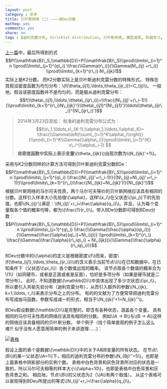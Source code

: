 ```yaml
---
layout: post 
category : 学术
title: 贝叶斯网络（二）————BDeu分数
matheq: yes
comments: yes
share: no
tags : [迪利克雷分布, dirichlet distribution, 贝叶斯网络, 模型选择, 机器学习, bdeu]  
---
```


[上一篇](http://yanshuo.name/cn/2014/02/dirichlet/ "贝叶斯网络（一）————模型选择与迪利克雷分布")中，最后所得到的式
$$P(\\mathfrak{B}\_S,\\mathbb{D})=P(\\mathfrak{B}\_S)\\prod\\limits\_{i=1}^n \\prod\\limits\_{j=1}^{q\_i} \\frac{\\Gamma(r\_i)}{\\Gamma(N\_{ij} +r\_i)} \\prod\\limits\_{k=1}^{r\_i} N\_{ijk}!$$
实际上是K2分数。
而K2分数实际上是贝叶斯迪利克雷分数的特殊形式。
特殊在其假设密度函数为均匀分布：\\(f(\\theta\_{ij1},\\ldots,\\theta\_{ijr\_i})=C\_{ij}\\)。
一般地，假设该密度函数并不是均匀的，而是服从迪利克雷分布：
 $$f(\\theta\_{ij1},\\ldots,\\theta\_{ijr\_i})=\\frac{(N\_{ij}'+r\_i-1)!}{\\prod\\limits\_{k=1}^{r\_i}N\_{ijk}'!}\\theta\_{ij1}^{N\_{ij1}'}\\ldots\\theta\_{ijr\_i}^{N\_{ijr\_i}'}$$

> 2014年3月23日添加：
> 标准的迪利克雷分布公式为：
> $$f(x\_1,\\ldots,x\_{K-1};\\alpha\_1,\\ldots,\\alpha\_K)= \\frac{\\Gamma\\left(\\sum\_{i=1}^K\\alpha\_i\\right)}{\\prod\_{i=1}^K\\Gamma(\\alpha\_i)}\\prod\\limits\_{i=1}^{K} x\_i^{\\alpha\_i-1} $$
> __故密度函数中实际上表示变量\\(\\theta\_{ijk}\\)出现次数为\\(N\_{ijk}'+1\\)。__ 

采用与K2分数同样的计算方法可得到贝叶斯迪利克雷分数BDe：
$$P(\\mathfrak{B}\_S,\\mathbb{D})=P(\\mathfrak{B}\_S)\\prod\\limits\_{i=1}^n \\prod\\limits\_{j=1}^{q\_i} \\frac{(N\_{ij}'+r\_i-1)!}{(N\_{ij}+N\_{ij}'+r\_i-1)!}\\prod\\limits\_{k=1}^{r\_i}\\frac{(N\_{ijk}+N\_{ijk}')!}{N\_{ijk}'!}$$
根据贝叶斯网络的马尔可夫性质，两个马尔可夫等价的贝叶斯网络应该具有相同的分数。这样引入样本大小先验值\\(\\alpha\\)，这样\\(x\_i\\)在父状态\\(\pi\_j\\)下的先验值，也即\\(N\_{ij}'\\)满足：\\(N\_{ij}'+r\_i=\frac{\alpha}{q\_i}\\)。并且，认为每个变量取各个值的概率均等，都为\\(\\frac{1}{r\_i}\\)。带入BDe分数即可得到BDeu分数：
$$P(\\mathfrak{B}\_S,\\mathbb{D})=P(\\mathfrak{B}\_S)\\prod\\limits\_{i=1}^n \\prod\\limits\_{j=1}^{q\_i} \\frac{\\Gamma(\\frac{\\alpha}{q\_i})}{\\Gamma(\\frac{\\alpha}{q\_i}+N\_{ij})} \\prod\\limits\_{k=1}^{r\_i} \\frac{\\Gamma(\\frac{\\alpha}{r\_iq\_i} + N\_{ijk})}{\\Gamma(\\frac{\\alpha}{r\_iq\_i})}$$

BDeu分数中的\\(\\alpha\\)的定义是根据密度\\(f\\)而来，密度\\(f(\\theta\_{ij1},\\ldots,\\theta\_{ijr\_i})\\)的含义表示当前节点\\(i\\)在已知数据中，在已知条件下（父状态\\(\\pi\_i\\)）各个数值出现的概率。
该节点取各个数值的概率合为\\(1\\)（如同硬币，或者是正面或者是反面），恰好是多项分布（如果是硬币就是二项分布）。
此时，不知道数据\\(\\mathbb{D}\\)中具体出现了多少次状态\\(\\pi\_i\\)，所以要引入共轭先验分布（迪利克雷分布），从而引入额外的参数\\(N\_{ijk}, k=1,\\ldots, r\_i\\)来表示分布之上的分布。
有的的文献为了方便常常把迪利克雷分布写成伽马函数，参数写成减一的形式，相当于\\(N\_{ijk}'+1=N\_{ijk}''\\)。

BDeu假设数据\\(\\mathbb{D}\\)是完整的，即含有各种状态，涵盖各个变量。
具有相同的马尔可夫性质的网络应该具有相同的分数。
例如\\(A -> B\\)与\\(B -> A\\)这样的网络应该具备相同的贝叶斯分数。
举个例子（找个简单直观的例子怎么这么难!!! 似乎没有人愿意用简单的例子来讲道理……)： 

<a class="fancybox" rel="gallary1" href="https://2s66lw.blu.livefilestore.com/y2pfE136N7MTZ50yIqApvkwxOyqXxUrnBlVE1GRGFhIEAHTAwtx7O9Kmf3pihzTO7hTVfqLM2hj5JCQ4655DYtyzNxRqQ3NveWPWCSj61bc0mk/tb.png" title="表格"><img src="https://2s66lw.blu.livefilestore.com/y2pfE136N7MTZ50yIqApvkwxOyqXxUrnBlVE1GRGFhIEAHTAwtx7O9Kmf3pihzTO7hTVfqLM2hj5JCQ4655DYtyzNxRqQ3NveWPWCSj61bc0mk/tb.png" alt="表格"/></a>

假设上面的表个是数据\\(\\mathbb{D}\\)中的关于A和B变量的所有状态。
在节点\\(B\\)的某一父状态\\(A=1\\)下，相应的迪利克雷分布的参数\\(N\_{Bj}''=5\\)，也即是上面表格中阴影部分的实例个数。
表格中白色背景和灰色背景所对应的状态是一致的，所以马尔可夫相等的样本大小\\(\\alpha=10\\)，也即是表格中白色背景和灰色背景之和。
相应地，节点\\(B\\)的父状态为2（\\(A\\)有两个取值）。
从这个表格可以直观得到BDeu所提出的等式\\(N\_{ij}'+r\_i=\\frac{\\alpha}{q\_i}\\)。

